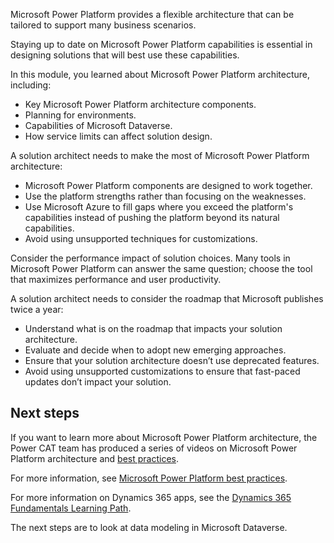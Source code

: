 Microsoft Power Platform provides a flexible architecture that can be tailored to support many business scenarios.

Staying up to date on Microsoft Power Platform capabilities is essential in designing solutions that will best use these capabilities.

In this module, you learned about Microsoft Power Platform architecture, including:

- Key Microsoft Power Platform architecture components.
- Planning for environments.
- Capabilities of Microsoft Dataverse.
- How service limits can affect solution design.

A solution architect needs to make the most of Microsoft Power Platform architecture:

- Microsoft Power Platform components are designed to work together.
- Use the platform strengths rather than focusing on the weaknesses.
- Use Microsoft Azure to fill gaps where you exceed the platform's capabilities instead of pushing the platform beyond its natural capabilities.
- Avoid using unsupported techniques for customizations.

Consider the performance impact of solution choices. Many tools in Microsoft Power Platform can answer the same question; choose the tool that maximizes performance and user productivity.

A solution architect needs to consider the roadmap that Microsoft publishes twice a year:

- Understand what is on the roadmap that impacts your solution architecture.
- Evaluate and decide when to adopt new emerging approaches.
- Ensure that your solution architecture doesn’t use deprecated features.
- Avoid using unsupported customizations to ensure that fast-paced updates don’t impact your solution.

## Next steps

If you want to learn more about Microsoft Power Platform architecture, the Power CAT team has produced a series of videos on Microsoft Power Platform architecture and [best practices](https://www.youtube.com/playlist?list=PLi9EhCY4z99W2QOTgbwhFZEjpqc8YZDVH).

For more information, see [Microsoft Power Platform best practices](/learn/paths/best-practices-environments/?azure-portal=true).

For more information on Dynamics 365 apps, see the [Dynamics 365 Fundamentals Learning Path](/learn/paths/dynamics-365-fundamentals/?azure-portal=true).

The next steps are to look at data modeling in Microsoft Dataverse.
